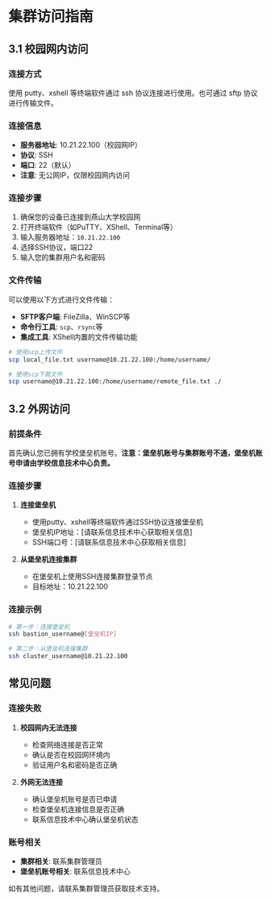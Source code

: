 # 集群访问指南

## 3.1 校园网内访问

### 连接方式

使用 putty、xshell 等终端软件通过 ssh 协议连接进行使用。也可通过 sftp 协议进行传输文件。

### 连接信息

- **服务器地址**: 10.21.22.100（校园网IP）
- **协议**: SSH
- **端口**: 22（默认）
- **注意**: 无公网IP，仅限校园网内访问

### 连接步骤

1. 确保您的设备已连接到燕山大学校园网
2. 打开终端软件（如PuTTY、XShell、Terminal等）
3. 输入服务器地址：`10.21.22.100`
4. 选择SSH协议，端口22
5. 输入您的集群用户名和密码

### 文件传输

可以使用以下方式进行文件传输：

- **SFTP客户端**: FileZilla、WinSCP等
- **命令行工具**: `scp`、`rsync`等
- **集成工具**: XShell内置的文件传输功能

```bash
# 使用scp上传文件
scp local_file.txt username@10.21.22.100:/home/username/

# 使用scp下载文件
scp username@10.21.22.100:/home/username/remote_file.txt ./
```

## 3.2 外网访问

### 前提条件

首先确认您已拥有学校堡垒机账号。**注意：堡垒机账号与集群账号不通，堡垒机账号申请由学校信息技术中心负责。**

### 连接步骤

1. **连接堡垒机**
   - 使用putty、xshell等终端软件通过SSH协议连接堡垒机
   - 堡垒机IP地址：[请联系信息技术中心获取相关信息]
   - SSH端口号：[请联系信息技术中心获取相关信息]

2. **从堡垒机连接集群**
   - 在堡垒机上使用SSH连接集群登录节点
   - 目标地址：10.21.22.100

### 连接示例

```bash
# 第一步：连接堡垒机
ssh bastion_username@[堡垒机IP]

# 第二步：从堡垒机连接集群
ssh cluster_username@10.21.22.100
```

## 常见问题

### 连接失败

1. **校园网内无法连接**
   - 检查网络连接是否正常
   - 确认是否在校园网环境内
   - 验证用户名和密码是否正确

2. **外网无法连接**
   - 确认堡垒机账号是否已申请
   - 检查堡垒机连接信息是否正确
   - 联系信息技术中心确认堡垒机状态

### 账号相关

- **集群相关**: 联系集群管理员
- **堡垒机账号相关**: 联系信息技术中心

如有其他问题，请联系集群管理员获取技术支持。